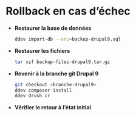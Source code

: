 # Rollback en cas d’échec

- **Restaurer la base de données**
  ```bash
  ddev import-db --src=backup-drupal9.sql
  ```
- **Restaurer les fichiers**
  ```bash
  tar xzf backup-files-drupal9.tar.gz
  ```
- **Revenir à la branche git Drupal 9**
  ```bash
  git checkout <branche-drupal9>
  ddev composer install
  ddev drush cr
  ```
- **Vérifier le retour à l’état initial**
